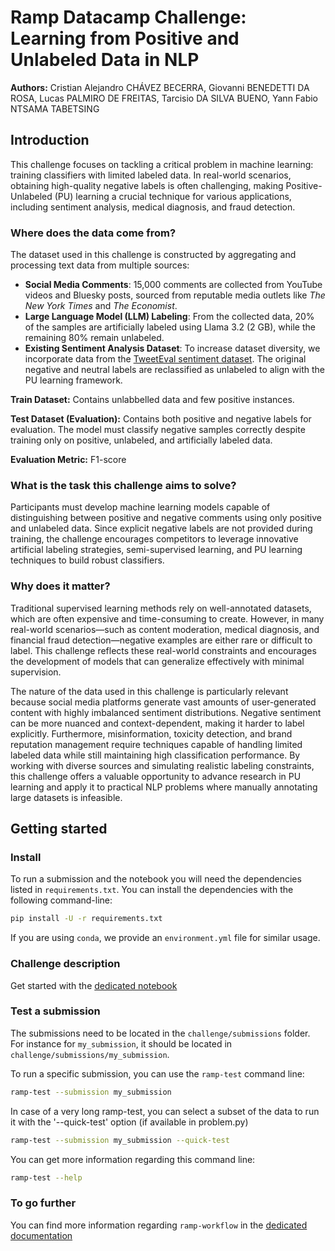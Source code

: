 # Ramp Datacamp Challenge: Learning from Positive and Unlabeled Data in NLP

**Authors:** Cristian Alejandro CHÁVEZ BECERRA, Giovanni BENEDETTI DA ROSA, Lucas PALMIRO DE FREITAS, Tarcisio DA SILVA BUENO, Yann Fabio NTSAMA TABETSING

## Introduction

This challenge focuses on tackling a critical problem in machine learning: training classifiers with limited labeled data. In real-world scenarios, obtaining high-quality negative labels is often challenging, making Positive-Unlabeled (PU) learning a crucial technique for various applications, including sentiment analysis, medical diagnosis, and fraud detection.

### Where does the data come from?
The dataset used in this challenge is constructed by aggregating and processing text data from multiple sources:
- **Social Media Comments**: 15,000 comments are collected from YouTube videos and Bluesky posts, sourced from reputable media outlets like *The New York Times* and *The Economist*.
- **Large Language Model (LLM) Labeling**: From the collected data, 20% of the samples are artificially labeled using Llama 3.2 (2 GB), while the remaining 80% remain unlabeled.
- **Existing Sentiment Analysis Dataset**: To increase dataset diversity, we incorporate data from the [TweetEval sentiment dataset](https://github.com/cardiffnlp/tweeteval/tree/main/datasets/sentiment). The original negative and neutral labels are reclassified as unlabeled to align with the PU learning framework.

**Train Dataset:** Contains unlabbelled data and few positive instances.

**Test Dataset (Evaluation):** Contains both positive and negative labels for evaluation. The model must classify negative samples correctly despite training only on positive, unlabeled, and artificially labeled data.

**Evaluation Metric:** F1-score

### What is the task this challenge aims to solve?
Participants must develop machine learning models capable of distinguishing between positive and negative comments using only positive and unlabeled data. Since explicit negative labels are not provided during training, the challenge encourages competitors to leverage innovative artificial labeling strategies, semi-supervised learning, and PU learning techniques to build robust classifiers.

### Why does it matter?
Traditional supervised learning methods rely on well-annotated datasets, which are often expensive and time-consuming to create. However, in many real-world scenarios—such as content moderation, medical diagnosis, and financial fraud detection—negative examples are either rare or difficult to label. This challenge reflects these real-world constraints and encourages the development of models that can generalize effectively with minimal supervision. 

The nature of the data used in this challenge is particularly relevant because social media platforms generate vast amounts of user-generated content with highly imbalanced sentiment distributions. Negative sentiment can be more nuanced and context-dependent, making it harder to label explicitly. Furthermore, misinformation, toxicity detection, and brand reputation management require techniques capable of handling limited labeled data while still maintaining high classification performance. By working with diverse sources and simulating realistic labeling constraints, this challenge offers a valuable opportunity to advance research in PU learning and apply it to practical NLP problems where manually annotating large datasets is infeasible.

## Getting started

### Install

To run a submission and the notebook you will need the dependencies listed
in `requirements.txt`. You can install the dependencies with the
following command-line:

```bash
pip install -U -r requirements.txt
```

If you are using `conda`, we provide an `environment.yml` file for similar
usage.

### Challenge description

Get started with the [dedicated notebook](challenge/sentiment_prediction_starting_kit.ipynb)

### Test a submission

The submissions need to be located in the `challenge/submissions` folder. For instance
for `my_submission`, it should be located in `challenge/submissions/my_submission`.

To run a specific submission, you can use the `ramp-test` command line:

```bash
ramp-test --submission my_submission
```
In case of a very long ramp-test, you can select a subset of the data to run it with
the '--quick-test' option (if available in problem.py)
```bash
ramp-test --submission my_submission --quick-test
```

You can get more information regarding this command line:

```bash
ramp-test --help
```

### To go further

You can find more information regarding `ramp-workflow` in the
[dedicated documentation](https://paris-saclay-cds.github.io/ramp-docs/ramp-workflow/stable/using_kits.html)
